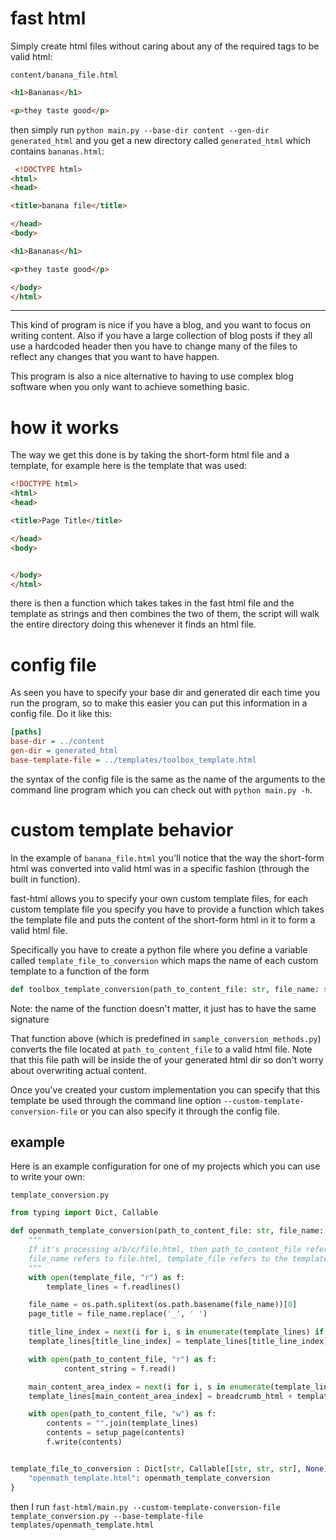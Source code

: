 # fast html

Simply create html files without caring about any of the required tags to be valid html:

`content/banana_file.html`
```html
<h1>Bananas</h1>

<p>they taste good</p>
```

then simply run `python main.py --base-dir content --gen-dir generated_html` and you get a new directory called `generated_html` which contains `bananas.html`: 
```html
 <!DOCTYPE html>
<html>
<head>

<title>banana file</title>

</head>
<body>

<h1>Bananas</h1>

<p>they taste good</p>

</body>
</html> 
 ```

---

This kind of program is nice if you have a blog, and you want to focus on writing content. Also if you have a large collection of blog posts if they all use a hardcoded header then you have to change many of the files to reflect any changes that you want to have happen.

This program is also a nice alternative to having to use complex blog software when you only want to achieve something basic.

# how it works

The way we get this done is by taking the short-form html file and a template, for example here is the template that was used:

```html
<!DOCTYPE html>
<html>
<head>

<title>Page Title</title>

</head>
<body>


</body>
</html> 
```

there is then a function which takes takes in the fast html file and the template as strings and then combines the two of them, the script will walk the entire directory doing this whenever it finds an html file.

# config file

As seen you have to specify your base dir and generated dir each time you run the program, so to make this easier you can put this information in a config file. Do it like this:

```ini
[paths]
base-dir = ../content
gen-dir = generated_html
base-template-file = ../templates/toolbox_template.html
```

the syntax of the config file is the same as the name of the arguments to the command line program which you can check out with `python main.py -h`.

# custom template behavior

In the example of `banana_file.html` you'll notice that the way the short-form html was converted into valid html was in a specific fashion (through the built in function). 

fast-html allows you to specify your own custom template files, for each custom template file you specify you have to provide a function which takes the template file and puts the content of the short-form html in it to form a valid html file. 

Specifically you have to create a python file where you define a variable called `template_file_to_conversion` which maps the name of each custom template to a function of the form 

```py
def toolbox_template_conversion(path_to_content_file: str, file_name: str, template_file: str)
```

Note: the name of the function doesn't matter, it just has to have the same signature

That function above (which is predefined in `sample_conversion_methods.py`) converts the file located at `path_to_content_file` to a valid html file. Note that this file path will be inside the of your generated html dir so don't worry about overwriting actual content.

Once you've created your custom implementation you can specify that this template be used through the command line option `--custom-template-conversion-file` or you can also specify it through the config file.

## example

Here is an example configuration for one of my projects which you can use to write your own:

`template_conversion.py`
```py
from typing import Dict, Callable

def openmath_template_conversion(path_to_content_file: str, file_name: str, template_file: str):
    """
    If it's processing a/b/c/file.html, then path_to_content_file refers to that whole path, and 
    file_name refers to file.html, template_file refers to the template file being used for file.html
    """
    with open(template_file, "r") as f:
        template_lines = f.readlines()

    file_name = os.path.splitext(os.path.basename(file_name))[0]
    page_title = file_name.replace('_', ' ')

    title_line_index = next(i for i, s in enumerate(template_lines) if "<title>PAGE TITLE</title>" in s)
    template_lines[title_line_index] = template_lines[title_line_index].replace("PAGE TITLE", page_title)

    with open(path_to_content_file, "r") as f:
            content_string = f.read()

    main_content_area_index = next(i for i, s in enumerate(template_lines) if "CONTENT" in s)
    template_lines[main_content_area_index] = breadcrumb_html + template_lines[main_content_area_index].replace("CONTENT", content_string)

    with open(path_to_content_file, "w") as f:
        contents = "".join(template_lines)
        contents = setup_page(contents)
        f.write(contents)


template_file_to_conversion : Dict[str, Callable[[str, str, str], None]] = {
    "openmath_template.html": openmath_template_conversion
}
```

then I run `fast-html/main.py --custom-template-conversion-file template_conversion.py --base-template-file templates/openmath_template.html `
